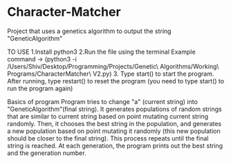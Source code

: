 # Character-Matcher
Project that uses a genetics algorithm to output the string "GeneticAlgorithm"

TO USE
1.Install python3
2.Run the file using the terminal 
Example command -> (python3 -i /Users/Shiv/Desktop/Programming/Projects/Genetic\ Algorithms/Working\ Programs/CharacterMatcher\ V2.py)
3. Type start() to start the program. After running, type restart() to reset the program (you need to type start() to run the program again)

Basics of program
Program tries to change "a" (current string) into "GeneticAlgorithm"(final string). It generates populations of random strings that are similar to current string based on point mutating current string randomly. Then, it chooses the best string in the population, and generates a new population based on point mutating it randomly (this new population should be closer to the final string). This process repeats until the final string is reached. At each generation, the program prints out the best string and the generation number.
